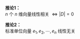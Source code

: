 **推论1：**  
$n$ 个 $n$ 维向量线性相关 $\Leftrightarrow|D|=0$  
  
**推论2：**  
标准单位向量 $e_1,e_2,\cdots,e_n$ 线性无关  
